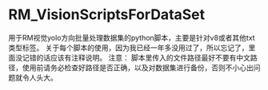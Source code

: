 # RM_VisionScriptsForDataSet
用于RM视觉yolo方向批量处理数据集的python脚本，主要是针对v8或者其他txt类型标签。
关于每个脚本的使用，因为我已经一年多没用过了，所以忘记了，里面没记错的话应该有注释说明。
注意：
    脚本里传入的文件路径最好不要有中文路径，使用前请务必检查好路径是否正确，以及对数据集进行备份，否则不小心出问题就令人头大。
